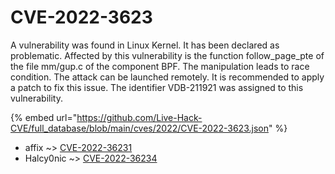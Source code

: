 # CVE-2022-3623

A vulnerability was found in Linux Kernel. It has been declared as problematic. Affected by this vulnerability is the function follow_page_pte of the file mm/gup.c of the component BPF. The manipulation leads to race condition. The attack can be launched remotely. It is recommended to apply a patch to fix this issue. The identifier VDB-211921 was assigned to this vulnerability.

{% embed url="https://github.com/Live-Hack-CVE/full_database/blob/main/cves/2022/CVE-2022-3623.json" %}


* affix ~> [CVE-2022-36231](https://www.alice-snow.ru/2022/database/cve-2022-3623/cve-2022-36231-affix)
* Halcy0nic ~> [CVE-2022-36234](https://www.alice-snow.ru/2022/database/cve-2022-3623/cve-2022-36234-halcy0nic)